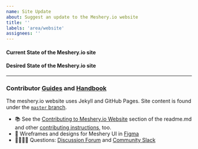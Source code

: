 ```yaml
---
name: Site Update
about: Suggest an update to the Meshery.io website
title: ''
labels: 'area/website'
assignees: ''
---
```

#### Current State of the Meshery.io site
<!-- A brief description of what the problem is. -->

#### Desired State of the Meshery.io site
<!-- A brief description of the change you are requesting. -->

---
### Contributor [Guides](https://docs.meshery.io/project/contributing) and [Handbook](https://layer5.io/community/handbook)

The meshery.io website uses Jekyll and GitHub Pages. Site content is found under the [`master` branch](https://github.com/meshery/meshery.io/tree/master).
- 📚 See the [Contributing to Meshery.io Website](https://github.com/meshery/meshery.io#contributing-to-the-mesheryio-website) section of the readme.md and other [contributing instructions](https://docs.meshery.io/project/contributing), too.
- 🎨 Wireframes and designs for Meshery UI in [Figma](https://www.figma.com/file/SMP3zxOjZztdOLtgN4dS2W/Meshery-UI)
- 🙋🏾🙋🏼 Questions: [Discussion Forum](https://discuss.layer5.io) and [Community Slack](https://slack.meshery.io)
